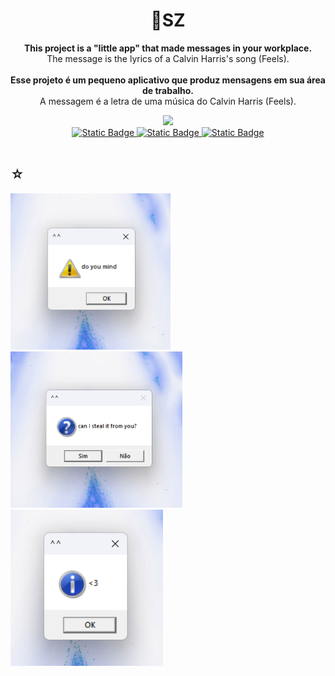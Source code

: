 <h1 align="center">
    <span>💖SZ</span>
</h1>

<div align="center">
    <p> 
       <b>This project is a "little app" that made messages in your workplace.</b> <br> The message is the lyrics of a Calvin Harris's song (Feels). <br> <br>
       <b>Esse projeto é um pequeno aplicativo que produz mensagens em sua área de trabalho.</b> <br> A messagem é a letra de uma música do Calvin Harris (Feels). <br>
    </p>
    <img src="https://img.shields.io/badge/VBScript-black?style=for-the-badge&logo=VBScript&logoColor=9d0208" />
    <br>
    <a href="https://www.dio.me/users/juhh1956">
        <img alt="Static Badge" src="https://img.shields.io/badge/DIO-red?style=for-the-badge&color=34a0a4">
    </a>
    <a href="https://www.linkedin.com/in/hakuakai/">
        <img alt="Static Badge" src="https://img.shields.io/badge/linkedin-red?style=for-the-badge&color=168aad">
    </a>
        <a href="https://www.dio.me/users/juhh1956">
        <img alt="Static Badge" src="https://img.shields.io/badge/...-red?style=for-the-badge&color=1a759f">
    </a> <br> <br> 
</div>
<div align="justify">
    <h2>☆</h2>
    <img src="Captura de tela 2023-09-03 201523.png" height="250"/>
    <img src="Captura de tela 2023-09-03 201608.png" height="250"/>
    <img src="Captura de tela 2023-09-03 201617.png" height="250"/>
</div>
